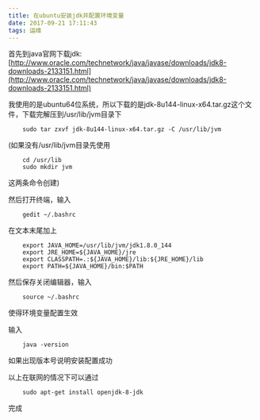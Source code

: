 ```yaml
---
title: 在ubuntu安装jdk并配置环境变量
date: 2017-09-21 17:11:43
tags: 运维
---
```


首先到java官网下载jdk:[http://www.oracle.com/technetwork/java/javase/downloads/jdk8-downloads-2133151.html](http://www.oracle.com/technetwork/java/javase/downloads/jdk8-downloads-2133151.html)

我使用的是ubuntu64位系统，所以下载的是jdk-8u144-linux-x64.tar.gz这个文件，下载完解压到/usr/lib/jvm目录下
```
	sudo tar zxvf jdk-8u144-linux-x64.tar.gz -C /usr/lib/jvm
```
(如果没有/usr/lib/jvm目录先使用
```
	cd /usr/lib
	sudo mkdir jvm
```
这两条命令创建)
<!--more-->
然后打开终端，输入
```
	gedit ~/.bashrc
```
在文本末尾加上
```
	export JAVA_HOME=/usr/lib/jvm/jdk1.8.0_144
	export JRE_HOME=${JAVA_HOME}/jre
	export CLASSPATH=.:${JAVA_HOME}/lib:${JRE_HOME}/lib
	export PATH=${JAVA_HOME}/bin:$PATH
```
然后保存关闭编辑器，输入
```
	source ~/.bashrc
```
使得环境变量配置生效

输入
```
	java -version
```
如果出现版本号说明安装配置成功

以上在联网的情况下可以通过
```
	sudo apt-get install openjdk-8-jdk
```
完成